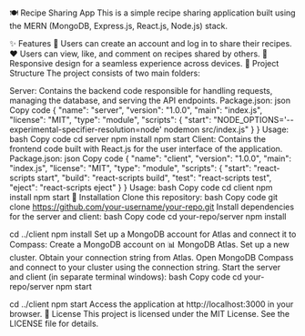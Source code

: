 🍽️ Recipe Sharing App
This is a simple recipe sharing application built using the MERN (MongoDB, Express.js, React.js, Node.js) stack.

✨ Features
📝 Users can create an account and log in to share their recipes.
❤️ Users can view, like, and comment on recipes shared by others.
📱 Responsive design for a seamless experience across devices.
📁 Project Structure
The project consists of two main folders:

Server: Contains the backend code responsible for handling requests, managing the database, and serving the API endpoints.
Package.json:
json
Copy code
{
  "name": "server",
  "version": "1.0.0",
  "main": "index.js",
  "license": "MIT",
  "type": "module",
  "scripts": {
    "start": "NODE_OPTIONS='--experimental-specifier-resolution=node' nodemon src/index.js"
  }
}
Usage:
bash
Copy code
cd server
npm install
npm start
Client: Contains the frontend code built with React.js for the user interface of the application.
Package.json:
json
Copy code
{
  "name": "client",
  "version": "1.0.0",
  "main": "index.js",
  "license": "MIT",
  "type": "module",
  "scripts": {
    "start": "react-scripts start",
    "build": "react-scripts build",
    "test": "react-scripts test",
    "eject": "react-scripts eject"
  }
}
Usage:
bash
Copy code
cd client
npm install
npm start
🚀 Installation
Clone this repository:
bash
Copy code
git clone https://github.com/your-username/your-repo.git
Install dependencies for the server and client:
bash
Copy code
cd your-repo/server
npm install

cd ../client
npm install
Set up a MongoDB account for Atlas and connect it to Compass:
Create a MongoDB account on 📊 MongoDB Atlas.
Set up a new cluster.
Obtain your connection string from Atlas.
Open MongoDB Compass and connect to your cluster using the connection string.
Start the server and client (in separate terminal windows):
bash
Copy code
cd your-repo/server
npm start

cd ../client
npm start
Access the application at http://localhost:3000 in your browser.
📄 License
This project is licensed under the MIT License. See the LICENSE file for details.
